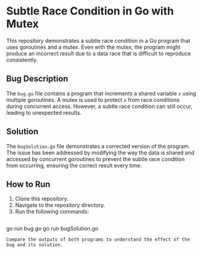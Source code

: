 # Subtle Race Condition in Go with Mutex

This repository demonstrates a subtle race condition in a Go program that uses goroutines and a mutex.  Even with the mutex, the program might produce an incorrect result due to a data race that is difficult to reproduce consistently.

## Bug Description

The `bug.go` file contains a program that increments a shared variable `x` using multiple goroutines. A mutex is used to protect `x` from race conditions during concurrent access. However, a subtle race condition can still occur, leading to unexpected results.

## Solution

The `bugSolution.go` file demonstrates a corrected version of the program.  The issue has been addressed by modifying the way the data is shared and accessed by concurrent goroutines to prevent the subtle race condition from occurring, ensuring the correct result every time.

## How to Run

1. Clone this repository.
2. Navigate to the repository directory.
3. Run the following commands:
   ```bash
go run bug.go
go run bugSolution.go
```
Compare the outputs of both programs to understand the effect of the bug and its solution.